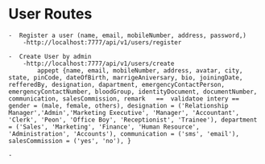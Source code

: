 # User Routes
    -  Register a user (name, email, mobileNumber, address, password,)
        -http://localhost:7777/api/v1/users/register

    -  Create User by admin
        -http://localhost:7777/api/v1/users/create
            appept {name, email, mobileNumber, address, avatar, city, state, pinCode, dateOfBirth, marrigeAniversary, bio, joiningDate, refferedBy, designation, dapartment, emergencyContactPerson, emergencyContactNumber, bloodGroup, identityDocument, documentNumber, communication, salesCommission, remark   ==  validatoe intery == gender = (male, female, others), designation = ('Relationship Manager','Admin','Marketing Executive', 'Manager', 'Accountant', 'Clerk', 'Peon', 'Office Boy', 'Receptionist', 'Trainee'), department = ('Sales', 'Marketing', 'Finance', 'Human Resource', 'Administration', 'Accounts'), communication = ('sms', 'email'), salesCommission = ('yes', 'no'), }

    -
